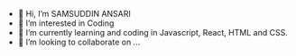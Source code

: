- 👋 Hi, I’m SAMSUDDIN ANSARI
- 👀 I’m interested in Coding
- 🌱 I’m currently learning and coding in Javascript, React, HTML and CSS.
- 💞️ I’m looking to collaborate on ...


<!---
Ninjajuk/Ninjajuk is a ✨ special ✨ repository because its `README.md` (this file) appears on your GitHub profile.
You can click the Preview link to take a look at your changes.
--->
